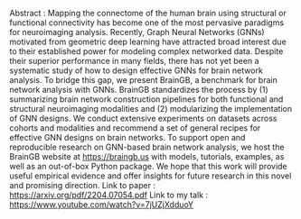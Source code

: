  Abstract : Mapping the connectome of the human brain using structural or functional connectivity has become one of the most
 pervasive paradigms for neuroimaging analysis. Recently, Graph Neural Networks (GNNs) motivated from geometric deep learning 
 have attracted broad interest due to their established power for modeling complex networked data. Despite their superior
 performance in many fields, there has not yet been a systematic study of how to design effective GNNs for brain network analysis.
 To bridge this gap, we present BrainGB, a benchmark for brain network analysis with GNNs. BrainGB standardizes the process by 
 (1) summarizing brain network construction pipelines for both functional and structural neuroimaging modalities and 
 (2) modularizing the implementation of GNN designs. We conduct extensive experiments on datasets across cohorts and modalities and
 recommend a set of general recipes for effective GNN designs on brain networks. To support open and reproducible research on 
 GNN-based brain network analysis, we host the BrainGB website at https://braingb.us with models, tutorials, examples, as well as an out-of-box Python package. 
We hope that this work will provide useful empirical evidence and offer insights for future research in this novel and promising direction. 
 Link to paper : https://arxiv.org/pdf/2204.07054.pdf
Link to my talk : https://www.youtube.com/watch?v=7jUZjXdduoY
